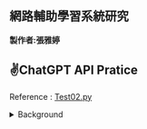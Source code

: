 ## 網路輔助學習系統研究 ##

**製作者:張雅婷**


**✌️ChatGPT API Pratice**
------------------------------
Reference : [Test02.py](https://github.com/ChristineYa-Ting/net_learning/blob/main/Test02.py)
<details>
<summary> Background </summary>
可用於職場中，開會時，藉由錄音音檔獲得整場會議逐字稿
可用於教學中，讓學生們課程後獲得逐字稿，回顧自己不清楚的課程細節(較建議使用於語言相關課程)
</details>
